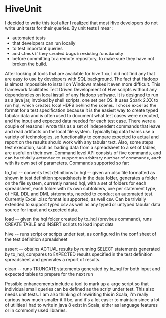 # HiveUnit
I decided to write this tool after I realized that most Hive developers do not write unit tests for their queries. By unit tests I mean:
- automated tests 
- that developers can run locally 
- to test important queries 
- and check if they created bugs in existing functionaity 
- before committing to a remote repository, to make sure they have not broken the build. 

After looking at tools that are available for hive 1.xx, I did not find any that are easy to use by developers with SQL background. The fact that Hadoop is almost impossible to install on Windows makes it even more difficult.  This framework facilitates Test Driven Development of Hive scripts without any dependencies on local install of any Hadoop software. It is designed to run as a java jar, invoked by shell scripts, one set per OS. It uses Spark 2.XX to run hql, which creates local HDFS behind the scenes. 
I chose excel as the format for a test specification because it is the easiest way to create typed tabular data and is often used to document what test cases were executed, and the input and expected data needed for each test case. There were a couple of reasons I wrote this as a set of independent commands that leave and read artifacts on the local file system. Typically big data teams use a variety of technologies, so functionality to compare expected to actual and report on the results should work with any tabular text. Also, some steps test execution, such as loading data from a spreadsheet to a set of tables, are useful on their own. 
Command level API consists of five commands, and can be trivially extended to support an arbitrary number of commands, each with its own set of parameters. Commands supported so far:

to_hql -- converts test definitions to hql -- given an .xlsx file formatted as shown in test definition spreadsheets in the data folder, generates a folder on the file system, currently named hql, with a set of folders for each spreadsheet, each folder with its own subfolders, one per statement type, of HQL DDL and DML statements, needed to conduct an automated test. Currently Excel .xlsx format is supported, as well csv. Can be trivially extended to support typed csv as well as any typed or untyped tabular data source for input and expected data.

load -- given the hql folder created by to_hql (previous command), runs CREATE TABLE and INSERT scripts to load input data

hive -- runs script or scripts under test, as configured in the conf sheet of the test definition spreadsheet

assert -- obtains ACTUAL results by running SELECT statements generated by to_hql, compares to EXPECTED results specified in the test definition spreadsheet and generates a report of results.

clean -- runs TRUNCATE statements generated by to_hql for both input and expected tables to prepare for the next run

Possible enhancements include a tool to mark up a large script so that individual small queries can be defined as the script under test. This also needs unit tests. I am also thinking of rewiriting this in Scala, i'm really curious how much smaller it'll be, and it's a lot easier to maintain since a lot of utilities I had to write in java 8 exist in Scala, either as language features or in commonly used libraries. 

